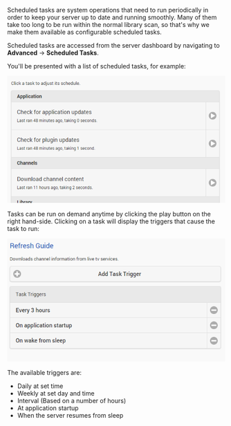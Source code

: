 Scheduled tasks are system operations that need to run periodically in order to keep your server up to date and running smoothly. Many of them take too long to be run within the normal library scan, so that's why we make them available as configurable scheduled tasks.

Scheduled tasks are accessed from the server dashboard by navigating to **Advanced** -> **Scheduled Tasks**.

You'll be presented with a list of scheduled tasks, for example:

![](images/server/scheduledtasks1.png)

Tasks can be run on demand anytime by clicking the play button on the right hand-side. Clicking on a task will display the triggers that cause the task to run:

![](images/server/scheduledtasks2.png)

The available triggers are:

* Daily at set time
* Weekly at set day and time
* Interval (Based on a number of hours)
* At application startup
* When the server resumes from sleep
